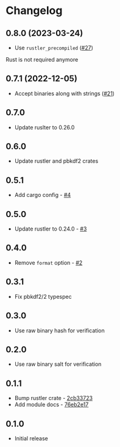 # Changelog

## 0.8.0 (2023-03-24)

* Use `rustler_precompiled` ([#27](https://github.com/ayrat555/ex_pbkdf2/pull/27))

Rust is not required anymore

## 0.7.1 (2022-12-05)

* Accept binaries along with strings ([#21](https://github.com/ayrat555/ex_pbkdf2/pull/21))

## 0.7.0

* Update ruslter to 0.26.0

## 0.6.0

* Update rustler and pbkdf2 crates

## 0.5.1

* Add cargo config - [#4](https://github.com/ayrat555/ex_pbkdf2/pull/4)

## 0.5.0

* Update rustler to 0.24.0 - [#3](https://github.com/ayrat555/ex_pbkdf2/pull/3)

## 0.4.0

* Remove `format` option - [#2](https://github.com/ayrat555/ex_pbkdf2/pull/2)

## 0.3.1

* Fix pbkdf2/2 typespec

## 0.3.0

* Use raw binary hash for verification

## 0.2.0

* Use raw binary salt for verification

## 0.1.1

* Bump rustler crate - [2cb33723](https://github.com/ayrat555/ex_pbkdf2/commit/2cb33723223822fc066da6a3ee7d136960cb6d41)
* Add module docs - [76eb2e17](https://github.com/ayrat555/ex_pbkdf2/commit/76eb2e17f4a87f43cd66f1fb494cbd117d0d3056)

## 0.1.0

* Initial release
